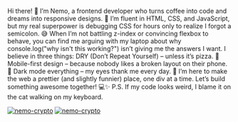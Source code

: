 Hi there! 👋
I’m Nemo, a frontend developer who turns coffee into code and dreams into responsive designs. 🚀
I’m fluent in HTML, CSS, and JavaScript, but my real superpower is debugging CSS for hours only to realize I forgot a semicolon. 😅
When I’m not battling z-index or convincing flexbox to behave, you can find me arguing with my laptop about why console.log("why isn't this working?") isn’t giving me the answers I want.
I believe in three things:
  DRY (Don’t Repeat Yourself) – unless it’s pizza. 🍕
  Mobile-first design – because nobody likes a broken layout on their phone. 📱
  Dark mode everything – my eyes thank me every day. 🌙
I’m here to make the web a prettier (and slightly funnier) place, one div at a time. Let’s build something awesome together! 💻✨
P.S. If my code looks weird, I blame it on the cat walking on my keyboard.
<!--  <span > 
<img height="50" src="https://raw.githubusercontent.com/devicons/devicon/master/icons/css3/css3-original-wordmark.svg" />
<img height="10" src="./list.png" />
<img height="50" src="https://raw.githubusercontent.com/devicons/devicon/master/icons/html5/html5-original-wordmark.svg" />
<img height="10" src="./list.png" />
<img height="50" src="https://raw.githubusercontent.com/devicons/devicon/master/icons/javascript/javascript-original.svg" />
<img height="10" src="./list.png" />
<img height="50" src="https://raw.githubusercontent.com/devicons/devicon/master/icons/typescript/typescript-original.svg" />
<img height="10" src="./list.png" />
<img height="50" src="https://raw.githubusercontent.com/devicons/devicon/master/icons/nodejs/nodejs-original-wordmark.svg" />
<img height="10" src="./list.png" />
<img height="50" src="./npm.png" />
<img height="10" src="./list.png" />
<img height="50" src="./Angular.png" />
<img height="10" src="./list.png" />
<img height="50" src="https://raw.githubusercontent.com/devicons/devicon/master/icons/react/react-original-wordmark.svg" />
<img height="10" src="./list.png" />
<img height="50" src="https://raw.githubusercontent.com/devicons/devicon/master/icons/vuejs/vuejs-original-wordmark.svg" />
<a href="https://www.tradingview.com/"><img height="10" src="./list.png" /></a>
<img height="50" src="./tv.png" />
<img height="10" src="./list.png" />
<img height="50" src="./echarts.png" />
<img height="10" src="./list.png" />
<img height="50" src="./threeJs.png" />
<img height="10" src="./list.png" />
<img height="50" src="https://raw.githubusercontent.com/devicons/devicon/master/icons/mysql/mysql-original-wordmark.svg" />
<img height="10" src="./list.png" />
<img height="50" src="./sentry.png" />
</span> -->

[![nemo-crypto](https://github-profile-trophy.vercel.app/?username=nemo-crypto)](https://github.com/ryo-ma/github-profile-trophy)
[![nemo-crypto](https://github-readme-stats.vercel.app/api?username=nemo-crypto)](https://github.com/anuraghazra/github-readme-stats)




